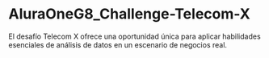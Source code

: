 # AluraOneG8_Challenge-Telecom-X
El desafío Telecom X ofrece una oportunidad única para aplicar habilidades esenciales de análisis de datos en un escenario de negocios real.
